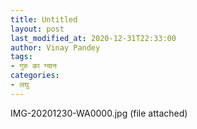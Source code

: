 ```yaml
---
title: Untitled
layout: post
last_modified_at: 2020-12-31T22:33:00
author: Vinay Pandey
tags:
- गुरु का ग्यान
categories:
- लघु
---
```

IMG-20201230-WA0000.jpg (file attached)


